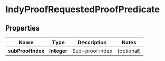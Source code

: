 

# IndyProofRequestedProofPredicate


## Properties

Name | Type | Description | Notes
------------ | ------------- | ------------- | -------------
**subProofIndex** | **Integer** | Sub-proof index |  [optional]




